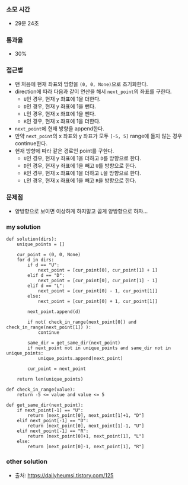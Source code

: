 ### 소모 시간
- 29분 24초

### 통과율
- 30%

### 접근법
- 맨 처음에 현재 좌표와 방향을 `(0, 0, None)`으로 초기화한다.
- direction에 따라 다음과 같이 연산을 해서 `next_point`의 좌표를 구한다.
    - `U`인 경우, 현재 y 좌표에 1을 더한다.
    - `D`인 경우, 현재 y 좌표에 1을 뺀다.
    - `L`인 경우, 현재 x 좌표에 1을 뺀다.
    - `R`인 경우, 현재 x 좌표에 1을 더한다.
- `next_point`에 현재 방향을 append한다.
- 만약 `next_point`의 x 좌표와 y 좌표가 모두 `[-5, 5]` range에 들지 않는 경우 continue한다.
- 현재 방향에 따라 같은 경로인 point를 구한다.
    - `U`인 경우, 현재 y 좌표에 1을 더하고 `D`를 방향으로 한다.
    - `D`인 경우, 현재 y 좌표에 1을 빼고 `U`를 방향으로 한다.
    - `R`인 경우, 현재 x 좌표에 1을 더하고 `L`을 방향으로 한다.
    - `L`인 경우, 현재 x 좌표에 1을 빼고 `R`을 방향으로 한다.

### 문제점
- 양방향으로 보이면 이상하게 하지말고 곱게 양방향으로 하자...

### my solution
```
def solution(dirs):
    unique_points = []
    
    cur_point = (0, 0, None)
    for d in dirs:
        if d == "U":
            next_point = [cur_point[0], cur_point[1] + 1]
        elif d == "D":
            next_point = [cur_point[0], cur_point[1] - 1]
        elif d == "L":
            next_point = [cur_point[0] - 1, cur_point[1]]
        else:
            next_point = [cur_point[0] + 1, cur_point[1]]
        
        next_point.append(d)
        
        if not( check_in_range(next_point[0]) and check_in_range(next_point[1]) ):
            continue
        
        same_dir = get_same_dir(next_point)
        if next_point not in unique_points and same_dir not in unique_points:
            unique_points.append(next_point)
        
        cur_point = next_point
        
    return len(unique_points)

def check_in_range(value):
    return -5 <= value and value <= 5

def get_same_dir(next_point):
    if next_point[-1] == "U":
        return [next_point[0], next_point[1]+1, "D"]
    elif next_point[-1] == "D":
        return [next_point[0], next_point[1]-1, "U"]
    elif next_point[-1] == "R":
        return [next_point[0]+1, next_point[1], "L"]
    else:
        return [next_point[0]-1, next_point[1], "R"]
```

### other solution
- 출처: https://dailyheumsi.tistory.com/125